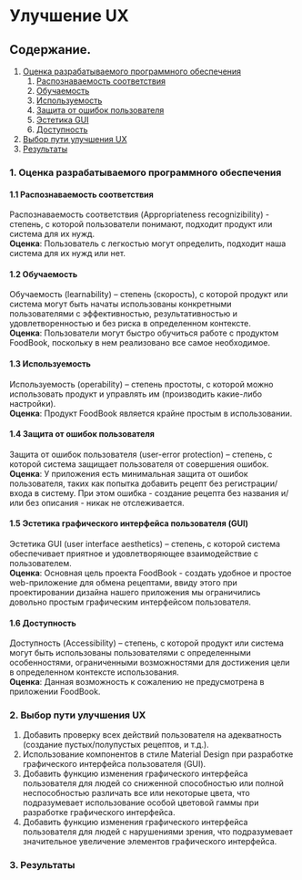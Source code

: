 # Улучшение UX

## Содержание.

1. [Оценка разрабатываемого программного обеспечения](#1)
   1. [Распознаваемость соответствия](#1.1)
   2. [Обучаемость](#1.2)
   3. [Используемость](#1.3)
   4. [Защита от ошибок пользователя](#1.4)
   5. [Эстетика GUI](#1.5)
   6. [Доступность](1.6)
2. [Выбор пути улучшения UX](#2)
3. [Результаты](#3)

<a name = "1">
</a>

### 1. Оценка разрабатываемого программного обеспечения

<a name = "1.1">
</a>

#### 1.1 Распознаваемость соответствия
Распознаваемость соответствия (Appropriateness recognizibility) - степень, с которой пользователи понимают, подходит продукт или система для их нужд.<br>
__Оценка__: Пользователь с легкостью могут определить, подходит наша система для их нужд или нет.

<a name = "1.2">
</a>

#### 1.2 Обучаемость
Обучаемость (learnability) – степень (скорость), с которой продукт или система могут быть начаты использованы конкретными пользователями с эффективностью, результативностью и удовлетворенностью и без риска в определенном контексте.<br>
__Оценка__: Пользователи могут быстро обучиться работе с продуктом FoodBook, поскольку в нем реализовано все самое необходимое.

<a name = "1.3">
</a>

#### 1.3 Используемость
Используемость (operability) – степень простоты, с которой можно использовать продукт и управлять им (производить какие-либо настройки).<br>
__Оценка__: Продукт FoodBook является крайне простым в использовании.

<a name = "1.4">
</a>

#### 1.4 Защита от ошибок пользователя
Защита от ошибок пользователя (user-error protection) – степень, с которой система защищает пользователя от совершения ошибок.
__Оценка__: У приложения есть минимальная защита от ошибок пользователя, таких как попытка добавить рецепт без регистрации/входа в систему. При этом ошибка - создание рецепта без названия и/или без описания - никак не отслеживается.

<a name = "1.5">
</a>

#### 1.5 Эстетика графического интерфейса пользователя (GUI)
Эстетика GUI (user interface aesthetics) – степень, с которой система обеспечивает приятное и удовлетворяющее взаимодействие с пользователем.<br>
__Оценка__: Основная цель проекта FoodBook - создать удобное и простое web-приложение для обмена рецептами, ввиду этого при проектировании дизайна нашего приложения мы ограничились довольно простым графическим интерфейсом пользователя.

<a name = "1.6">
</a>

#### 1.6 Доступность
Доступность (Accessibility) – степень, с которой продукт или система могут быть использованы пользователями с определенными особенностями, ограниченными возможностями для достижения цели в определенном контексте использования.<br>
__Оценка__: Данная возможность к сожалению не предусмотрена в приложении FoodBook.

<a name = "2">
</a>

### 2. Выбор пути улучшения UX

1. Добавить проверку всех действий пользователя на адекватность (создание пустых/полупустых рецептов, и т.д.).
2. Использование компонентов в стиле Material Design при разработке графического интерфейса пользователя (GUI).
3. Добавить функцию изменения графического интерфейса пользователя для людей со сниженной способностью или полной неспособностью различать все или некоторые цвета, что подразумевает использование особой цветовой гаммы при разработке графического интерфейса.
4. Добавить функцию изменения графического интерфейса пользователя для людей с нарушениями зрения, что подразумевает значительное увеличение элементов графического интерфейса.

<a name = "3">
</a>

### 3. Результаты



